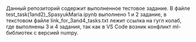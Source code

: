 Данный репозиторий содержит выполненное тестовое задание. В файле test_task(1and2)_SpasyukMaria.ipynb выполнено 1 и 2 задание, в текстовом файле link_for_3and4_tasks.txt лежит ссылка на гугл колаб, где выполнены 3 и 4 задания, так как в VS Code возник конфликт ml-библиотек с версией numpy.
